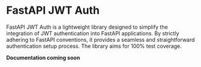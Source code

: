 # FastAPI JWT Auth

FastAPI JWT Auth is a lightweight library designed to simplify the integration of JWT authentication into FastAPI applications. By strictly adhering to FastAPI conventions, it provides a seamless and straightforward authentication setup process. The library aims for 100% test coverage.

**Documentation coming soon**
